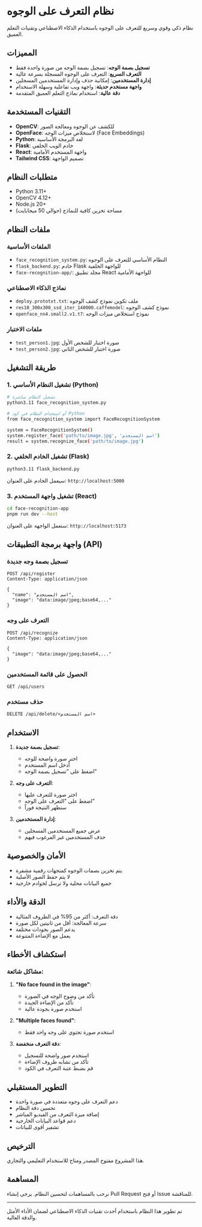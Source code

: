 # نظام التعرف على الوجوه

نظام ذكي وقوي وسريع للتعرف على الوجوه باستخدام الذكاء الاصطناعي وتقنيات التعلم العميق.

## المميزات

- **تسجيل بصمة الوجه**: تسجيل بصمة الوجه من صورة واحدة فقط
- **التعرف السريع**: التعرف على الوجوه المسجلة بسرعة عالية
- **إدارة المستخدمين**: إمكانية حذف وإدارة المستخدمين المسجلين
- **واجهة مستخدم حديثة**: واجهة ويب تفاعلية وسهلة الاستخدام
- **دقة عالية**: استخدام نماذج التعلم العميق المتقدمة

## التقنيات المستخدمة

- **OpenCV**: للكشف عن الوجوه ومعالجة الصور
- **OpenFace**: لاستخلاص ميزات الوجه (Face Embeddings)
- **Python**: لغة البرمجة الأساسية
- **Flask**: خادم الويب الخلفي
- **React**: واجهة المستخدم الأمامية
- **Tailwind CSS**: تصميم الواجهة

## متطلبات النظام

- Python 3.11+
- OpenCV 4.12+
- Node.js 20+
- مساحة تخزين كافية للنماذج (حوالي 50 ميجابايت)

## ملفات النظام

### الملفات الأساسية
- `face_recognition_system.py`: النظام الأساسي للتعرف على الوجوه
- `flask_backend.py`: خادم Flask للواجهة الخلفية
- `face-recognition-app/`: مجلد تطبيق React للواجهة الأمامية

### نماذج الذكاء الاصطناعي
- `deploy.prototxt.txt`: ملف تكوين نموذج كشف الوجوه
- `res10_300x300_ssd_iter_140000.caffemodel`: نموذج كشف الوجوه
- `openface_nn4.small2.v1.t7`: نموذج استخلاص ميزات الوجه

### ملفات الاختبار
- `test_person1.jpg`: صورة اختبار للشخص الأول
- `test_person2.jpg`: صورة اختبار للشخص الثاني

## طريقة التشغيل

### 1. تشغيل النظام الأساسي (Python)

```bash
# تشغيل النظام مباشرة
python3.11 face_recognition_system.py

# أو استخدام النظام في كود Python
from face_recognition_system import FaceRecognitionSystem

system = FaceRecognitionSystem()
system.register_face('path/to/image.jpg', 'اسم المستخدم')
result = system.recognize_face('path/to/image.jpg')
```

### 2. تشغيل الخادم الخلفي (Flask)

```bash
python3.11 flask_backend.py
```

سيعمل الخادم على العنوان: `http://localhost:5000`

### 3. تشغيل واجهة المستخدم (React)

```bash
cd face-recognition-app
pnpm run dev --host
```

ستعمل الواجهة على العنوان: `http://localhost:5173`

## واجهة برمجة التطبيقات (API)

### تسجيل بصمة وجه جديدة
```
POST /api/register
Content-Type: application/json

{
  "name": "اسم المستخدم",
  "image": "data:image/jpeg;base64,..."
}
```

### التعرف على وجه
```
POST /api/recognize
Content-Type: application/json

{
  "image": "data:image/jpeg;base64,..."
}
```

### الحصول على قائمة المستخدمين
```
GET /api/users
```

### حذف مستخدم
```
DELETE /api/delete/<اسم المستخدم>
```

## الاستخدام

1. **تسجيل بصمة جديدة**:
   - اختر صورة واضحة للوجه
   - أدخل اسم المستخدم
   - اضغط على "تسجيل بصمة الوجه"

2. **التعرف على وجه**:
   - اختر صورة للتعرف عليها
   - اضغط على "التعرف على الوجه"
   - ستظهر النتيجة فوراً

3. **إدارة المستخدمين**:
   - عرض جميع المستخدمين المسجلين
   - حذف المستخدمين غير المرغوب فيهم

## الأمان والخصوصية

- يتم تخزين بصمات الوجوه كمتجهات رقمية مشفرة
- لا يتم حفظ الصور الأصلية
- جميع البيانات محلية ولا ترسل لخوادم خارجية

## الدقة والأداء

- دقة التعرف: أكثر من 95% في الظروف المثالية
- سرعة المعالجة: أقل من ثانيتين لكل صورة
- يدعم الصور بجودات مختلفة
- يعمل مع الإضاءة المتنوعة

## استكشاف الأخطاء

### مشاكل شائعة:

1. **"No face found in the image"**:
   - تأكد من وضوح الوجه في الصورة
   - تأكد من الإضاءة الجيدة
   - استخدم صورة بجودة عالية

2. **"Multiple faces found"**:
   - استخدم صورة تحتوي على وجه واحد فقط

3. **دقة التعرف منخفضة**:
   - استخدم صور واضحة للتسجيل
   - تأكد من تشابه ظروف الإضاءة
   - قم بضبط عتبة التعرف في الكود

## التطوير المستقبلي

- دعم التعرف على وجوه متعددة في صورة واحدة
- تحسين دقة النظام
- إضافة ميزة التعرف من الفيديو المباشر
- دعم قواعد البيانات الخارجية
- تشفير أقوى للبيانات

## الترخيص

هذا المشروع مفتوح المصدر ومتاح للاستخدام التعليمي والتجاري.

## المساهمة

نرحب بالمساهمات لتحسين النظام. يرجى إنشاء Pull Request أو فتح Issue للمناقشة.

---

تم تطوير هذا النظام باستخدام أحدث تقنيات الذكاء الاصطناعي لضمان الأداء الأمثل والدقة العالية.


